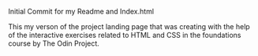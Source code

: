 Initial Commit for my Readme and Index.html

This my verson of the project landing page that was creating with the help of the interactive exercises related to HTML and CSS in the foundations course by The Odin Project.
